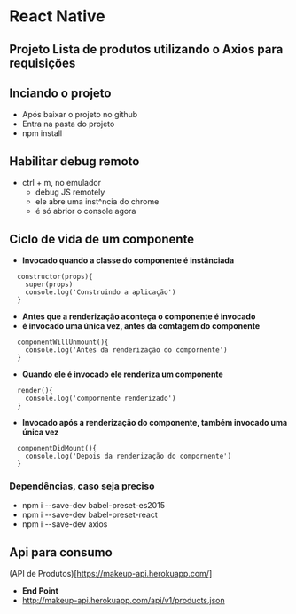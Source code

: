 

# React Native

## Projeto Lista de produtos utilizando o Axios para requisições

## Inciando o projeto 
- Após baixar o projeto no github
- Entra na pasta do projeto
- npm install

## Habilitar debug remoto
- ctrl + m, no emulador
  - debug JS remotely
  - ele abre uma inst^ncia do chrome
  - é só abrior o console agora

## Ciclo de vida de um componente
- **Invocado quando a classe do componente é instânciada**
```
  constructor(props){ 
    super(props) 
    console.log('Construindo a aplicação')
  }
```
- **Antes que a renderização aconteça o componente é invocado**
- **é invocado uma única vez, antes da comtagem do componente**
```
  componentWillUnmount(){
    console.log('Antes da renderização do compornente')
  }
```
    
- **Quando ele é invocado ele renderiza um componente**
```
  render(){
    console.log('compornente renderizado')
  }
```
- **Invocado após a renderização do componente, também invocado uma única vez**
```
  componentDidMount(){
    console.log('Depois da renderização do compornente')
  }
```
### Dependências, caso seja preciso
- npm i --save-dev babel-preset-es2015
- npm i --save-dev babel-preset-react
- npm i --save-dev axios

## Api para consumo

(API de Produtos)[https://makeup-api.herokuapp.com/]
- **End Point**
- http://makeup-api.herokuapp.com/api/v1/products.json
